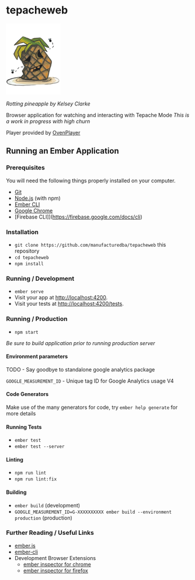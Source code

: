 # tepacheweb

![The Tepache Mode mascot](/public/tepache-for-docs.png 'Rotting pineapple')

_Rotting pineapple by Kelsey Clarke_

Browser application for watching and interacting with Tepache Mode
_This is a work in progress with high churn_

Player provided by [OvenPlayer](https://www.ovenmediaengine.com/ovenplayer)

## Running an Ember Application

### Prerequisites

You will need the following things properly installed on your computer.

- [Git](https://git-scm.com/)
- [Node.js](https://nodejs.org/) (with npm)
- [Ember CLI](https://cli.emberjs.com/release/)
- [Google Chrome](https://google.com/chrome/)
- [Firebase CLI]](https://firebase.google.com/docs/cli)
  
### Installation

- `git clone https://github.com/manufacturedba/tepacheweb` this repository
- `cd tepacheweb`
- `npm install`

### Running / Development

- `ember serve`
- Visit your app at [http://localhost:4200](http://localhost:4200).
- Visit your tests at [http://localhost:4200/tests](http://localhost:4200/tests).

### Running / Production

- `npm start`

_Be sure to build application prior to running production server_

#### Environment parameters

TODO - Say goodbye to standalone google analytics package

`GOOGLE_MEASUREMENT_ID` - Unique tag ID for Google Analytics usage V4

#### Code Generators

Make use of the many generators for code, try `ember help generate` for more details

#### Running Tests

- `ember test`
- `ember test --server`

#### Linting

- `npm run lint`
- `npm run lint:fix`

#### Building

- `ember build` (development)
- `GOOGLE_MEASUREMENT_ID=G-XXXXXXXXXX ember build --environment production` (production)

### Further Reading / Useful Links

- [ember.js](https://emberjs.com/)
- [ember-cli](https://cli.emberjs.com/release/)
- Development Browser Extensions
  - [ember inspector for chrome](https://chrome.google.com/webstore/detail/ember-inspector/bmdblncegkenkacieihfhpjfppoconhi)
  - [ember inspector for firefox](https://addons.mozilla.org/en-US/firefox/addon/ember-inspector/)
